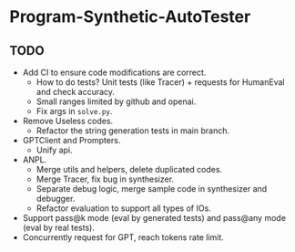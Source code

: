 # Program-Synthetic-AutoTester

## TODO

- Add CI to ensure code modifications are correct.
    - How to do tests? Unit tests (like Tracer) + requests for HumanEval and check accuracy.
    - Small ranges limited by github and openai.
    - Fix args in `solve.py`.
- Remove Useless codes.
    - Refactor the string generation tests in main branch.
- GPTClient and Prompters.
    - Unify api.
- ANPL.
    - Merge utils and helpers, delete duplicated codes.
    - Merge Tracer, fix bug in synthesizer.
    - Separate debug logic, merge sample code in synthesizer and debugger.
    - Refactor evaluation to support all types of IOs.
- Support pass@k mode (eval by generated tests) and pass@any mode (eval by real tests).
- Concurrently request for GPT, reach tokens rate limit.
